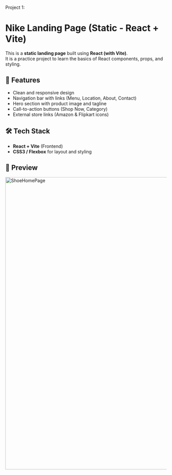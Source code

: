 Project 1:

# Nike Landing Page (Static - React + Vite)

This is a **static landing page** built using **React (with Vite)**.  
It is a practice project to learn the basics of React components, props, and styling.

## 🚀 Features
- Clean and responsive design
- Navigation bar with links (Menu, Location, About, Contact)
- Hero section with product image and tagline
- Call-to-action buttons (Shop Now, Category)
- External store links (Amazon & Flipkart icons)

## 🛠️ Tech Stack
- **React + Vite** (Frontend)
- **CSS3 / Flexbox** for layout and styling

## 📸 Preview
<img width="1893" height="912" alt="ShoeHomePage" src="https://github.com/user-attachments/assets/47267d1c-6d03-4894-955a-92ccd463993b" />


